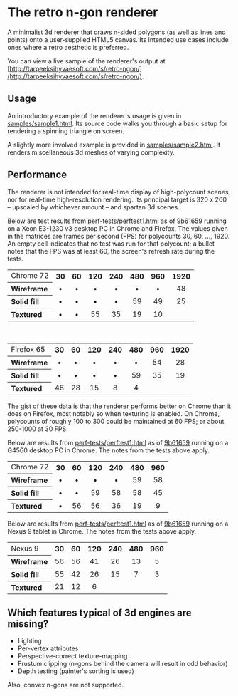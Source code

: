 # The retro n-gon renderer
A minimalist 3d renderer that draws n-sided polygons (as well as lines and points) onto a user-supplied HTML5 canvas. Its intended use cases include ones where a retro aesthetic is preferred.

You can view a live sample of the renderer's output at [http://tarpeeksihyvaesoft.com/s/retro-ngon/](http://tarpeeksihyvaesoft.com/s/retro-ngon/).

## Usage
An introductory example of the renderer's usage is given in [samples/sample1.html](samples/sample1.html). Its source code walks you through a basic setup for rendering a spinning triangle on screen.

A slightly more involved example is provided in [samples/sample2.html](samples/sample2.html). It renders miscellaneous 3d meshes of varying complexity.

## Performance
The renderer is not intended for real-time display of high-polycount scenes, nor for real-time high-resolution rendering. Its principal target is 320 x 200 &ndash; upscaled by whichever amount &ndash; and spartan 3d scenes.

Below are test results from [perf-tests/perftest1.html](perf-tests/perftest1.html) as of [9b61659](https://github.com/leikareipa/retro-ngon/tree/9b616595d11c19308090b5ac26064c9bcb29a6a7) running on a Xeon E3-1230 v3 desktop PC in Chrome and Firefox. The values given in the matrices are frames per second (FPS) for polycounts 30, 60, ..., 1920. An empty cell indicates that no test was run for that polycount; a bullet notes that the FPS was at least 60, the screen's refresh rate during the tests.

<table>
    <tr>
        <td align="left">Chrome 72</td>
        <th align="center">30</th>
        <th align="center">60</th>
        <th align="center">120</th>
        <th align="center">240</th>
        <th align="center">480</th>
        <th align="center">960</th>
        <th align="center">1920</th>
    </tr>
    <tr>
        <th align="left">Wireframe</th>
        <td align="center">&bull;</td>
        <td align="center">&bull;</td>
        <td align="center">&bull;</td>
        <td align="center">&bull;</td>
        <td align="center">&bull;</td>
        <td align="center">&bull;</td>
        <td align="center">48</td>
    </tr>
    <tr>
        <th align="left">Solid fill</th>
        <td align="center">&bull;</td>
        <td align="center">&bull;</td>
        <td align="center">&bull;</td>
        <td align="center">&bull;</td>
        <td align="center">59</td>
        <td align="center">49</td>
        <td align="center">25</td>
    </tr>
    <tr>
        <th align="left">Textured</th>
        <td align="center">&bull;</td>
        <td align="center">&bull;</td>
        <td align="center">55</td>
        <td align="center">35</td>
        <td align="center">19</td>
        <td align="center">10</td>
        <td align="center"></td>
    </tr>
</table>
<br>
<table>
    <tr>
        <td align="left">Firefox 65</td>
        <th align="center">30</th>
        <th align="center">60</th>
        <th align="center">120</th>
        <th align="center">240</th>
        <th align="center">480</th>
        <th align="center">960</th>
        <th align="center">1920</th>
    </tr>
    <tr>
        <th align="left">Wireframe</th>
        <td align="center">&bull;</td>
        <td align="center">&bull;</td>
        <td align="center">&bull;</td>
        <td align="center">&bull;</td>
        <td align="center">&bull;</td>
        <td align="center">54</td>
        <td align="center">28</td>
    </tr>
    <tr>
        <th align="left">Solid fill</th>
        <td align="center">&bull;</td>
        <td align="center">&bull;</td>
        <td align="center">&bull;</td>
        <td align="center">&bull;</td>
        <td align="center">59</td>
        <td align="center">35</td>
        <td align="center">19</td>
    </tr>
    <tr>
        <th align="left">Textured</th>
        <td align="center">46</td>
        <td align="center">28</td>
        <td align="center">15</td>
        <td align="center">8</td>
        <td align="center">4</td>
        <td align="center"></td>
        <td align="center"></td>
    </tr>
</table>

The gist of these data is that the renderer performs better on Chrome than it does on Firefox, most notably so when texturing is enabled. On Chrome, polycounts of roughly 100 to 300 could be maintained at 60 FPS; or about 250-1000 at 30 FPS.

Below are results from [perf-tests/perftest1.html](perf-tests/perftest1.html) as of [9b61659](https://github.com/leikareipa/retro-ngon/tree/9b616595d11c19308090b5ac26064c9bcb29a6a7) running on a G4560 desktop PC in Chrome. The notes from the tests above apply.

<table>
    <tr>
        <td align="left">Chrome 72</td>
        <th align="center">30</th>
        <th align="center">60</th>
        <th align="center">120</th>
        <th align="center">240</th>
        <th align="center">480</th>
        <th align="center">960</th>
    </tr>
    <tr>
        <th align="left">Wireframe</th>
        <td align="center">&bull;</td>
        <td align="center">&bull;</td>
        <td align="center">&bull;</td>
        <td align="center">&bull;</td>
        <td align="center">59</td>
        <td align="center">58</td>
    </tr>
    <tr>
        <th align="left">Solid fill</th>
        <td align="center">&bull;</td>
        <td align="center">&bull;</td>
        <td align="center">59</td>
        <td align="center">58</td>
        <td align="center">58</td>
        <td align="center">45</td>
    </tr>
    <tr>
        <th align="left">Textured</th>
        <td align="center">&bull;</td>
        <td align="center">56</td>
        <td align="center">56</td>
        <td align="center">36</td>
        <td align="center">19</td>
        <td align="center">9</td>
    </tr>
</table>

Below are results from [perf-tests/perftest1.html](perf-tests/perftest1.html) as of [9b61659](https://github.com/leikareipa/retro-ngon/tree/9b616595d11c19308090b5ac26064c9bcb29a6a7) running on a Nexus 9 tablet in Chrome. The notes from the tests above apply.

<table>
    <tr>
        <td align="left">Nexus 9</td>
        <th align="center">30</th>
        <th align="center">60</th>
        <th align="center">120</th>
        <th align="center">240</th>
        <th align="center">480</th>
        <th align="center">960</th>
    </tr>
    <tr>
        <th align="left">Wireframe</th>
        <td align="center">56</td>
        <td align="center">56</td>
        <td align="center">41</td>
        <td align="center">26</td>
        <td align="center">13</td>
        <td align="center">5</td>
    </tr>
    <tr>
        <th align="left">Solid fill</th>
        <td align="center">55</td>
        <td align="center">42</td>
        <td align="center">26</td>
        <td align="center">15</td>
        <td align="center">7</td>
        <td align="center">3</td>
    </tr>
    <tr>
        <th align="left">Textured</th>
        <td align="center">21</td>
        <td align="center">12</td>
        <td align="center">6</td>
        <td align="center"></td>
        <td align="center"></td>
        <td align="center"></td>
    </tr>
</table>

## Which features typical of 3d engines are missing?
- Lighting
- Per-vertex attributes
- Perspective-correct texture-mapping
- Frustum clipping (n-gons behind the camera will result in odd behavior)
- Depth testing (painter's sorting is used)

Also, convex n-gons are not supported.
